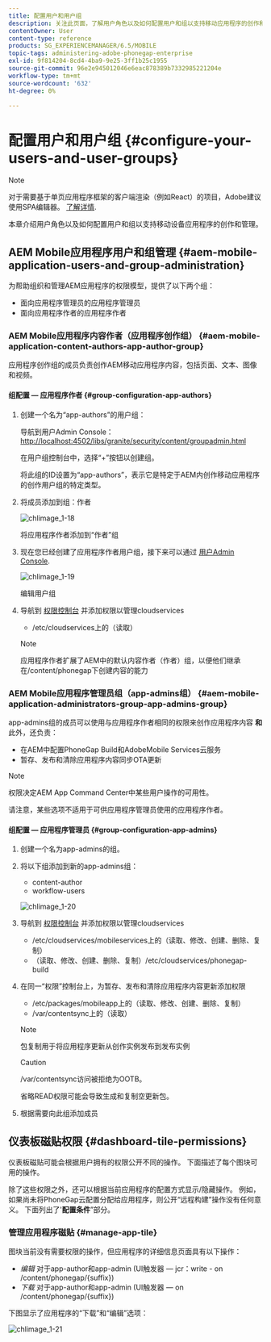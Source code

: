 ```yaml
---
title: 配置用户和用户组
description: 关注此页面，了解用户角色以及如何配置用户和组以支持移动应用程序的创作和管理。
contentOwner: User
content-type: reference
products: SG_EXPERIENCEMANAGER/6.5/MOBILE
topic-tags: administering-adobe-phonegap-enterprise
exl-id: 9f814204-8cd4-4ba9-9e25-3ff1b25c1955
source-git-commit: 96e2e945012046e6eac878389b7332985221204e
workflow-type: tm+mt
source-wordcount: '632'
ht-degree: 0%

---
```


# 配置用户和用户组 {#configure-your-users-and-user-groups}

>[!NOTE]
>
>对于需要基于单页应用程序框架的客户端渲染（例如React）的项目，Adobe建议使用SPA编辑器。 [了解详情](/help/sites-developing/spa-overview.md).

本章介绍用户角色以及如何配置用户和组以支持移动设备应用程序的创作和管理。

## AEM Mobile应用程序用户和组管理 {#aem-mobile-application-users-and-group-administration}

为帮助组织和管理AEM应用程序的权限模型，提供了以下两个组：

* 面向应用程序管理员的应用程序管理员
* 面向应用程序作者的应用程序作者

### AEM Mobile应用程序内容作者（应用程序创作组） {#aem-mobile-application-content-authors-app-author-group}

应用程序创作组的成员负责创作AEM移动应用程序内容，包括页面、文本、图像和视频。

#### 组配置 — 应用程序作者 {#group-configuration-app-authors}

1. 创建一个名为“app-authors”的用户组：

   导航到用户Admin Console： [http://localhost:4502/libs/granite/security/content/groupadmin.html](http://localhost:4502/libs/granite/security/content/groupadmin.html)

   在用户组控制台中，选择“+”按钮以创建组。

   将此组的ID设置为“app-authors”，表示它是特定于AEM内创作移动应用程序的创作用户组的特定类型。

1. 将成员添加到组：作者

   ![chlimage_1-18](assets/chlimage_1-18.png)

   将应用程序作者添加到“作者”组

1. 现在您已经创建了应用程序作者用户组，接下来可以通过 [用户Admin Console](http://localhost:4502/libs/granite/security/content/useradmin.md).

   ![chlimage_1-19](assets/chlimage_1-19.png)

   编辑用户组

1. 导航到 [权限控制台](http://localhost:4502/useradmin) 并添加权限以管理cloudservices

   * /etc/cloudservices上的（读取）

   >[!NOTE]
   >
   >应用程序作者扩展了AEM中的默认内容作者（作者）组，以便他们继承在/content/phonegap下创建内容的能力

### AEM Mobile应用程序管理员组（app-admins组） {#aem-mobile-application-administrators-group-app-admins-group}

app-admins组的成员可以使用与应用程序作者相同的权限来创作应用程序内容 **和** 此外，还负责：

* 在AEM中配置PhoneGap Build和AdobeMobile Services云服务
* 暂存、发布和清除应用程序内容同步OTA更新

>[!NOTE]
>
>权限决定AEM App Command Center中某些用户操作的可用性。
>
>请注意，某些选项不适用于可供应用程序管理员使用的应用程序作者。

#### 组配置 — 应用程序管理员 {#group-configuration-app-admins}

1. 创建一个名为app-admins的组。
1. 将以下组添加到新的app-admins组：

   * content-author
   * workflow-users

   ![chlimage_1-20](assets/chlimage_1-20.png)

1. 导航到 [权限控制台](http://localhost:4502/useradmin) 并添加权限以管理cloudservices

   * /etc/cloudservices/mobileservices上的（读取、修改、创建、删除、复制）
   * （读取、修改、创建、删除、复制）/etc/cloudservices/phonegap-build

1. 在同一“权限”控制台上，为暂存、发布和清除应用程序内容更新添加权限

   * /etc/packages/mobileapp上的（读取、修改、创建、删除、复制）
   * /var/contentsync上的（读取）

   >[!NOTE]
   >
   >包复制用于将应用程序更新从创作实例发布到发布实例

   >[!CAUTION]
   >
   >/var/contentsync访问被拒绝为OOTB。
   >
   >省略READ权限可能会导致生成和复制空更新包。

1. 根据需要向此组添加成员

## 仪表板磁贴权限 {#dashboard-tile-permissions}

仪表板磁贴可能会根据用户拥有的权限公开不同的操作。 下面描述了每个图块可用的操作。

除了这些权限之外，还可以根据当前应用程序的配置方式显示/隐藏操作。 例如，如果尚未将PhoneGap云配置分配给应用程序，则公开“远程构建”操作没有任何意义。 下面列出了&#39;**配置条件**”部分。

### 管理应用程序磁贴 {#manage-app-tile}

图块当前没有需要权限的操作，但应用程序的详细信息页面具有以下操作：

* *编辑* 对于app-author和app-admin (UI触发器 — jcr：write - on /content/phonegap/{suffix})
* *下载* 对于app-author和app-admin (UI触发器 — on /content/phonegap/{suffix})

下图显示了应用程序的“下载”和“编辑”选项：

![chlimage_1-21](assets/chlimage_1-21.png)
